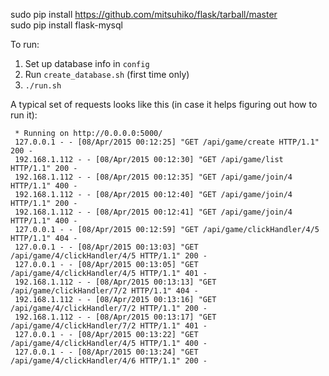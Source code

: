 sudo pip install https://github.com/mitsuhiko/flask/tarball/master  
sudo pip install flask-mysql  

To run:  
1. Set up database info in `config`  
2. Run `create_database.sh` (first time only)  
3. `./run.sh`  

A typical set of requests looks like this (in case it helps figuring out how to run it):  
```
 * Running on http://0.0.0.0:5000/
 127.0.0.1 - - [08/Apr/2015 00:12:25] "GET /api/game/create HTTP/1.1" 200 -
 192.168.1.112 - - [08/Apr/2015 00:12:30] "GET /api/game/list HTTP/1.1" 200 -
 192.168.1.112 - - [08/Apr/2015 00:12:35] "GET /api/game/join/4 HTTP/1.1" 400 -
 192.168.1.112 - - [08/Apr/2015 00:12:40] "GET /api/game/join/4 HTTP/1.1" 200 -
 192.168.1.112 - - [08/Apr/2015 00:12:41] "GET /api/game/join/4 HTTP/1.1" 400 -
 127.0.0.1 - - [08/Apr/2015 00:12:59] "GET /api/game/clickHandler/4/5 HTTP/1.1" 404 -
 127.0.0.1 - - [08/Apr/2015 00:13:03] "GET /api/game/4/clickHandler/4/5 HTTP/1.1" 200 -
 127.0.0.1 - - [08/Apr/2015 00:13:05] "GET /api/game/4/clickHandler/4/5 HTTP/1.1" 401 -
 192.168.1.112 - - [08/Apr/2015 00:13:13] "GET /api/game/clickHandler/7/2 HTTP/1.1" 404 -
 192.168.1.112 - - [08/Apr/2015 00:13:16] "GET /api/game/4/clickHandler/7/2 HTTP/1.1" 200 -
 192.168.1.112 - - [08/Apr/2015 00:13:17] "GET /api/game/4/clickHandler/7/2 HTTP/1.1" 401 -
 127.0.0.1 - - [08/Apr/2015 00:13:22] "GET /api/game/4/clickHandler/4/5 HTTP/1.1" 400 -
 127.0.0.1 - - [08/Apr/2015 00:13:24] "GET /api/game/4/clickHandler/4/6 HTTP/1.1" 200 -
```
